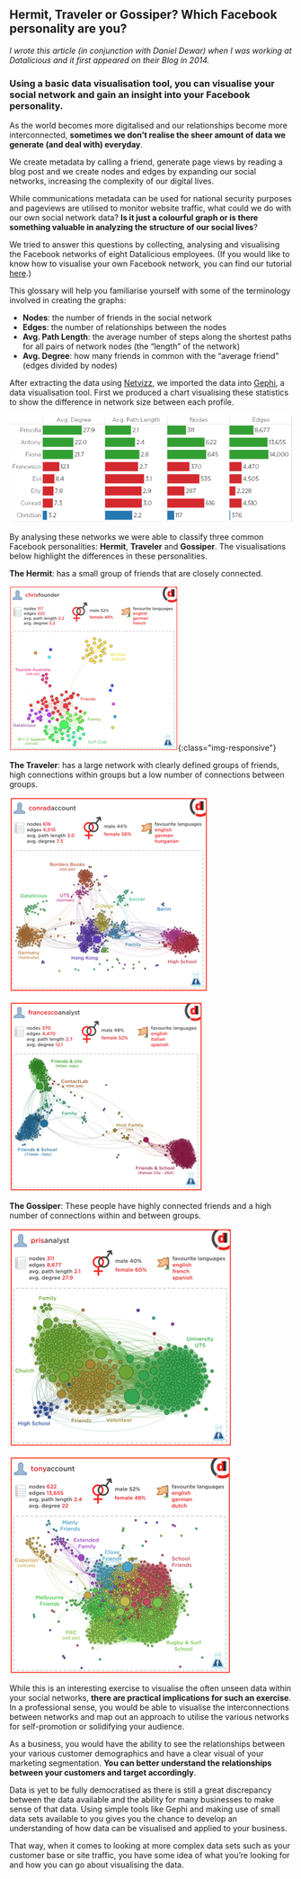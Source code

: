
Hermit, Traveler or Gossiper? Which Facebook personality are you?
----------------------

*I wrote this article (in conjunction with Daniel Dewar) when I was working at Datalicious and it first appeared on their Blog in 2014.*

### Using a basic data visualisation tool, you can visualise your social network and gain an insight into your Facebook personality.

As the world becomes more digitalised and our relationships become more interconnected, **sometimes we don’t realise the sheer amount of data we generate (and deal with) everyday**.

We create metadata by calling a friend, generate page views by reading a blog post and we create nodes and edges by expanding our social networks, increasing the complexity of our digital lives.

While communications metadata can be used for national security purposes and pageviews are utilised to monitor website traffic, what could we do with our own social network data? **Is it just a colourful graph or is there something valuable in analyzing the structure of our social lives**?

We tried to answer this questions by collecting, analysing and visualising the Facebook networks of eight Datalicious employees. (If you would like to know how to visualise your own Facebook network, you can find our tutorial [here](http://blog.datalicious.com/facebook-data-visualisation/).)

This glossary will help you familiarise yourself with some of the terminology involved in creating the graphs:

* **Nodes**: the number of friends in the social network
* **Edges**: the number of relationships between the nodes
* **Avg. Path Length**: the average number of steps along the shortest paths for all pairs of network nodes (the “length” of the network)
* **Avg. Degree**: how many friends in common with the “average friend” (edges divided by nodes)

After extracting the data using [Netvizz](https://apps.facebook.com/netvizz/), we imported the data into [Gephi](http://www.gephi.org/), a data visualisation tool. First we produced a chart visualising these statistics to show the difference in network size between each profile.

![](/assets/images/2014-04-07-facebook-graph/datalicious-facebook-profiles.png)

By analysing these networks we were able to classify three common Facebook personalities: **Hermit**, **Traveler** and **Gossiper**. The visualisations below highlight the differences in these personalities.

**The Hermit**: has a small group of friends that are closely connected.

![](/assets/images/2014-04-07-facebook-graph/chris_facebook.png){:class="img-responsive"}

**The Traveler**: has a large network with clearly defined groups of friends, high connections within groups but a low number of connections between groups.

![](/assets/images/2014-04-07-facebook-graph/conrad-facebook.png)

![](/assets/images/2014-04-07-facebook-graph/francesco-facebook.png)

**The Gossiper**: These people have highly connected friends and a high number of connections within and between groups.

![](/assets/images/2014-04-07-facebook-graph/pris-facebook.png)

![](/assets/images/2014-04-07-facebook-graph/tony-facebook.png)

While this is an interesting exercise to visualise the often unseen data within your social networks, **there are practical implications for such an exercise**. In a professional sense, you would be able to visualise the interconnections between networks and map out an approach to utilise the various networks for self-promotion or solidifying your audience.

As a business, you would have the ability to see the relationships between your various customer demographics and have a clear visual of your marketing segmentation. **You can better understand the relationships between your customers and target accordingly**.

Data is yet to be fully democratised as there is still a great discrepancy between the data available and the ability for many businesses to make sense of that data. Using simple tools like Gephi and making use of small data sets available to you gives you the chance to develop an understanding of how data can be visualised and applied to your business.

That way, when it comes to looking at more complex data sets such as your customer base or site traffic, you have some idea of what you’re looking for and how you can go about visualising the data.